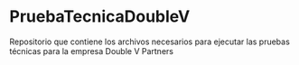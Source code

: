 # PruebaTecnicaDoubleV
Repositorio que contiene los archivos necesarios para ejecutar las pruebas técnicas para la empresa Double V Partners
